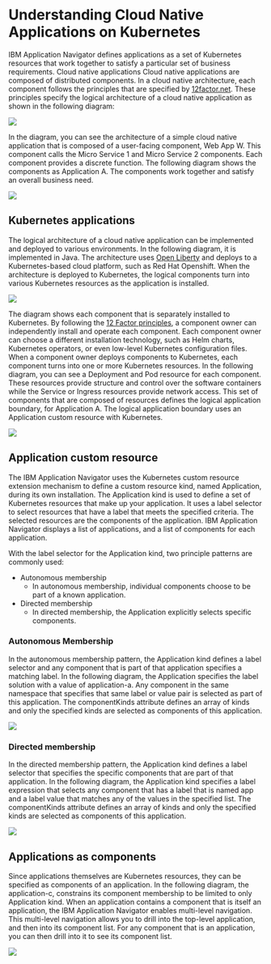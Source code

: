 # Understanding Cloud Native Applications on Kubernetes

IBM Application Navigator defines applications as a set of Kubernetes resources that work together to satisfy a particular 
set of business requirements. Cloud native applications Cloud native applications are composed of distributed components. 
In a cloud native architecture, each component follows the principles that are specified by 
[12factor.net](https://12factor.net/). These principles 
specify the logical architecture of a cloud native application as shown in the following diagram:

![](images/cloudnative.1.png?raw=true)
 
In the diagram, you can see the architecture of a simple cloud native application that is composed of a user-facing component,
Web App W. This component calls the Micro Service 1 and Micro Service 2 components. Each component provides a discrete 
function. The following diagram shows the components as Application A. The components work together and satisfy an overall 
business need.

![](images/cloudnative.2.png?raw=true)
 
## Kubernetes applications

The logical architecture of a cloud native application can be implemented and deployed to various environments. In the 
following diagram, it is implemented in Java. The architecture uses [Open Liberty](https://openliberty.io/) and deploys to a Kubernetes-based
cloud platform, such as Red Hat Openshift. When the architecture is deployed to Kubernetes, the logical
components turn into various Kubernetes resources as the application is installed.

![](images/cloudnative.3.png?raw=true)
 
The diagram shows each component that is separately installed to Kubernetes. By following the 
[12 Factor principles](https://12factor.net/), a component owner 
can independently install and operate each component. Each component owner can choose a different installation technology, such as Helm 
charts, Kubernetes operators, or even low-level Kubernetes configuration files. When a component owner deploys components to Kubernetes, each component turns into one or more Kubernetes resources.
In the following diagram, you can see a Deployment and Pod resource for each component. These resources provide structure and
control over the software containers while the Service or Ingress resources provide network access. This set of components that are composed of resources defines the logical application boundary, for Application A. The logical application boundary uses an Application custom resource with Kubernetes.


![](images/cloudnative.4.png?raw=true)
 
## Application custom resource

The IBM Application Navigator uses the Kubernetes custom resource extension mechanism to define a custom resource kind, 
named Application, during its own installation. The Application kind is used to define a set of Kubernetes resources that 
make up your application. It uses a label selector to select resources that have a label that meets the specified criteria. 
The selected resources are the components of the application. IBM Application Navigator displays a list of applications, 
and a list of components for each application.

With the label selector for the Application kind, two principle patterns are commonly used:
- Autonomous membership
  - In autonomous membership, individual components choose to be part of a known application.
- Directed membership
  - In directed membership, the Application explicitly selects specific components.

### Autonomous Membership

In the autonomous membership pattern, the Application kind defines a label selector and any component that is part of that 
application specifies a matching label. In the following diagram, the Application specifies the label solution with a value 
of application-a. Any component in the same namespace that specifies that same label or value pair is selected as part of 
this application. The componentKinds attribute defines an array of kinds and only the specified kinds are selected as 
components of this application.


![](images/cloudnative.5.png?raw=true)
 
### Directed membership

In the directed membership pattern, the Application kind defines a label selector that specifies the specific components 
that are part of that application. In the following diagram, the Application kind specifies a label expression that selects
any component that has a label that is named app and a label value that matches any of the values in the specified list. The 
componentKinds attribute defines an array of kinds and only the specified kinds are selected as components of this 
application.

![](images/cloudnative.6.png?raw=true)
 
## Applications as components

Since applications themselves are Kubernetes resources, they can be specified as components of an application. In the 
following diagram, the application-c, constrains its component membership to be limited to only Application kind. When an 
application contains a component that is itself an application, the IBM Application Navigator enables multi-level navigation. 
This multi-level navigation allows you to drill into the top-level application, and then into its component list. For any 
component that is an application, you can then drill into it to see its component list.

![](images/cloudnative.7.png?raw=true)
